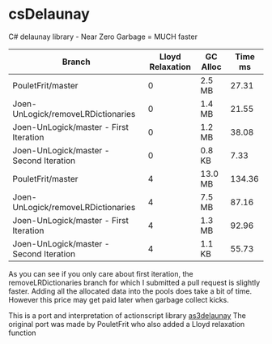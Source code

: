 csDelaunay
==========

C# delaunay library - Near Zero Garbage = MUCH faster

| Branch | Lloyd Relaxation | GC Alloc | Time ms |
| --------------- | --------------- | --------------- | --------------- |
| PouletFrit/master | 0 | 2.5 MB | 27.31 |
| Joen-UnLogick/removeLRDictionaries | 0 | 1.4 MB | 21.55 |
| Joen-UnLogick/master - First Iteration | 0 | 1.2 MB | 38.08 |
| Joen-UnLogick/master - Second Iteration | 0 | 0.8 KB | 7.33 |
| PouletFrit/master | 4 | 13.0 MB | 134.36  |
| Joen-UnLogick/removeLRDictionaries | 4 | 7.5 MB | 87.16  |
| Joen-UnLogick/master - First Iteration | 4 | 1.3 MB | 92.96 |
| Joen-UnLogick/master - Second Iteration | 4 | 1.1 KB | 55.73 |

As you can see if you only care about first iteration, the removeLRDictionaries branch for which I submitted a pull request is slightly faster. Adding all the allocated data into the pools does take a bit of time. However this price may get paid later when garbage collect kicks.

This is a port and interpretation of actionscript library [as3delaunay](http://nodename.github.io/as3delaunay/)
The original port was made by PouletFrit who also added a Lloyd relaxation function




